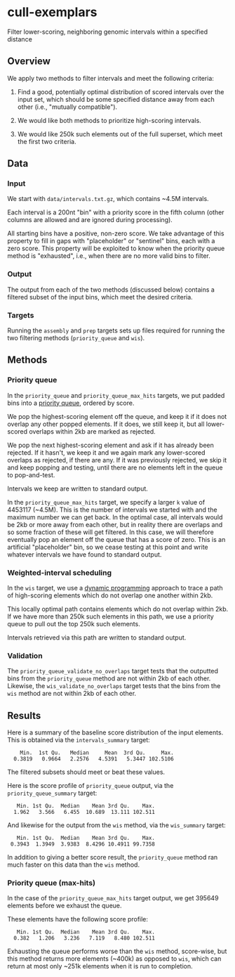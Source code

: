 # cull-exemplars
Filter lower-scoring, neighboring genomic intervals within a specified distance

## Overview

We apply two methods to filter intervals and meet the following criteria:

1. Find a good, potentially optimal distribution of scored intervals over the input set, which should be some specified distance away from each other (i.e., "mutually compatible").

2. We would like both methods to prioritize high-scoring intervals.

3. We would like 250k such elements out of the full superset, which meet the first two criteria.

## Data

### Input

We start with `data/intervals.txt.gz`, which contains ~4.5M intervals.

Each interval is a 200nt "bin" with a priority score in the fifth column (other columns are allowed and are ignored during processing).

All starting bins have a positive, non-zero score. We take advantage of this property to fill in gaps with "placeholder" or "sentinel" bins, each with a zero score. This property will be exploited to know when the priority queue method is "exhausted", i.e., when there are no more valid bins to filter.

### Output

The output from each of the two methods (discussed below) contains a filtered subset of the input bins, which meet the desired criteria.

### Targets

Running the `assembly` and `prep` targets sets up files required for running the two filtering methods (`priority_queue` and `wis`).

## Methods

### Priority queue

In the `priority_queue` and `priority_queue_max_hits` targets, we put padded bins into a [priority queue](https://en.wikipedia.org/wiki/Priority_queue), ordered by score. 

We pop the highest-scoring element off the queue, and keep it if it does not overlap any other popped elements. If it does, we still keep it, but all lower-scored overlaps within 2kb are marked as rejected.

We pop the next highest-scoring element and ask if it has already been rejected. If it hasn't, we keep it and we again mark any lower-scored overlaps as rejected, if there are any. If it was previously rejected, we skip it and keep popping and testing, until there are no elements left in the queue to pop-and-test.

Intervals we keep are written to standard output.

In the `priority_queue_max_hits` target, we specify a larger `k` value of 4453117 (~4.5M). This is the number of intervals we started with and the maximum number we can get back. In the optimal case, all intervals would be 2kb or more away from each other, but in reality there are overlaps and so some fraction of these will get filtered. In this case, we will therefore eventually pop an element off the queue that has a score of zero. This is an artificial "placeholder" bin, so we cease testing at this point and write whatever intervals we have found to standard output.

### Weighted-interval scheduling

In the `wis` target, we use a [dynamic programming](https://en.wikipedia.org/wiki/Interval_scheduling#Weighted) approach to trace a path of high-scoring elements which do not overlap one another within 2kb.

This locally optimal path contains elements which do not overlap within 2kb. If we have more than 250k such elements in this path, we use a priority queue to pull out the top 250k such elements.

Intervals retrieved via this path are written to standard output.

### Validation

The `priority_queue_validate_no_overlaps` target tests that the outputted bins from the `priority_queue` method are not within 2kb of each other. Likewise, the `wis_validate_no_overlaps` target tests that the bins from the `wis` method are not within 2kb of each other.

## Results

Here is a summary of the baseline score distribution of the input elements. This is obtained via the `intervals_summary` target:

```
    Min.  1st Qu.   Median     Mean  3rd Qu.     Max. 
  0.3819   0.9664   2.2576   4.5391   5.3447 102.5106 
```

The filtered subsets should meet or beat these values. 

Here is the score profile of `priority_queue` output, via the `priority_queue_summary` target:

```
   Min. 1st Qu.  Median    Mean 3rd Qu.    Max. 
  1.962   3.566   6.455  10.689  13.111 102.511 
```

And likewise for the output from the `wis` method, via the `wis_summary` target:

```
   Min. 1st Qu.  Median    Mean 3rd Qu.    Max. 
 0.3943  1.3949  3.9383  8.4296 10.4911 99.7358 
```

In addition to giving a better score result, the `priority_queue` method ran much faster on this data than the `wis` method.

### Priority queue (max-hits)

In the case of the `priority_queue_max_hits` target output, we get 395649 elements before we exhaust the queue. 

These elements have the following score profile:

```
   Min. 1st Qu.  Median    Mean 3rd Qu.    Max. 
  0.382   1.206   3.236   7.119   8.480 102.511 
```

Exhausting the queue performs worse than the `wis` method, score-wise, but this method returns more elements (~400k) as opposed to `wis`, which can return at most only ~251k elements when it is run to completion.
